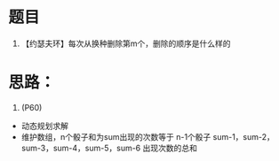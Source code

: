 # 题目
1. 【约瑟夫环】每次从换种删除第m个，删除的顺序是什么样的
# 思路：
1. (P60)
- 动态规划求解
- 维护数组，n个骰子和为sum出现的次数等于 n-1个骰子 sum-1，sum-2，sum-3，sum-4，sum-5，sum-6 出现次数的总和